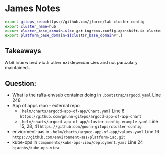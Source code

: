 # James Notes
```bash
export gitops_repo=https://github.com/jforce/lab-cluster-config
export cluster_name=hub
export cluster_base_domain=$(oc get ingress.config.openshift.io cluster --template={{.spec.domain}} | sed -e "s/^apps.//")
export platform_base_domain=${cluster_base_domain#*.}
```

## Takeaways
A bit interwined wioth other ext dependancies and not partculary maintained... 

## Question:  

* What is the raffa-envsub container doing in `.bootstrap/argocd.yaml` Line 248
* App of apps repo - external repo 
  - `.helm/charts/argocd-app-of-app/Chart.yaml` Line 8 `https://github.com/gnunn-gitops/argocd-app-of-app-chart`
  - `.helm/charts/argocd-app-of-app/cluster-config-example.yaml` Line 15, 28, 41 `https://github.com/gnunn-gitops/cluster-config`
* enviorment-aas in `.helm/charts/argocd-app-of-app/values.yaml` Line 16 `https://github.com/environment-aas/platform-iac.git`
* kube-ops in `components/kube-ops-view/deployment.yaml` Line 24 `hjacobs/kube-ops-view`
